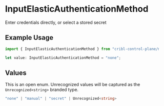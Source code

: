 # InputElasticAuthenticationMethod

Enter credentials directly, or select a stored secret

## Example Usage

```typescript
import { InputElasticAuthenticationMethod } from "cribl-control-plane/models";

let value: InputElasticAuthenticationMethod = "none";
```

## Values

This is an open enum. Unrecognized values will be captured as the `Unrecognized<string>` branded type.

```typescript
"none" | "manual" | "secret" | Unrecognized<string>
```